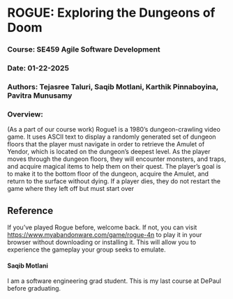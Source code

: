 # ROGUE: Exploring the Dungeons of  Doom
### Course: SE459 Agile Software Development 
### Date: 01-22-2025
### Authors: Tejasree Taluri, Saqib Motlani, Karthik Pinnaboyina, Pavitra Munusamy
### Overview: 
(As a part of our course work)
 Rogue1 is a 1980’s dungeon-crawling video game. It uses ASCII text to display a randomly
 generated set of dungeon floors that the player must navigate in order to retrieve the Amulet of
 Yendor, which is located on the dungeon’s deepest level. As the player moves through the
 dungeon floors, they will encounter monsters, and traps, and acquire magical items to help them on
 their quest. The player’s goal is to make it to the bottom floor of the dungeon, acquire the
 Amulet, and return to the surface without dying. If a player dies, they do not restart the game
 where they left off but must start over

## Reference
 If you’ve played Rogue before, welcome back. If not, you can visit
 https://www.myabandonware.com/game/rogue-4n to play it in your browser without downloading
 or installing it. This will allow you to experience the gameplay your group seeks to
 emulate.

#### Saqib Motlani
I am a software engineering grad student. This is my last course at DePaul before graduating. 